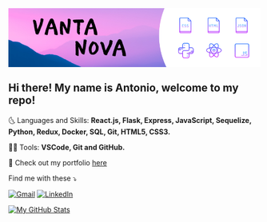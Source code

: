 <img align="center" src="https://github.com/vantanova/vantanova/blob/main/GitBanner.png?raw=true"/>


## Hi there! My name is Antonio, welcome to my repo! 

🌜 Languages and Skills: **React.js, Flask, Express, JavaScript, Sequelize, Python, Redux, Docker, SQL, Git, HTML5, CSS3.**


👩‍💻 Tools: **VSCode, Git and GitHub.**



🌟 Check out my portfolio [here](https://www.vantanova.com)




Find me with these ⤵️


[![Gmail](https://img.shields.io/badge/-gmail-%23D14836?style=for-the-badge&logo=Gmail&logoColor=white)](mailto:antonio.aguilar@gmail.com)
[![LinkedIn](https://img.shields.io/badge/LinkedIn-0077B5?style=for-the-badge&logo=linkedin&logoColor=white)](https://www.linkedin.com/in/https://www.linkedin.com/in/antonio-aguilar-2b99a21b3/)


[![My GitHub Stats](https://github-readme-stats.vercel.app/api?username=vantanova&hide=contribs&show_icons=true&theme=radical)](https://github.com/anuraghazra/github-readme-stats)
